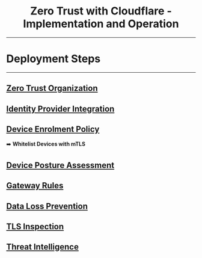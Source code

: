 <h1 align="center">Zero Trust with Cloudflare - Implementation and Operation</h1>

---

# Deployment Steps

---

## [Zero Trust Organization](organization)

## [Identity Provider Integration](identity_provider)

## [Device Enrolment Policy](device_enrolment)

➡️ **Whitelist Devices with mTLS**

## [Device Posture Assessment](device_posture)

## [Gateway Rules](gateway_rules)

## [Data Loss Prevention](data_loss_prevention)

## [TLS Inspection](tls_inspection)

## [Threat Intelligence](threat_intel)
